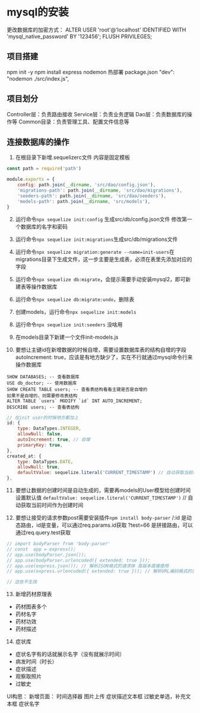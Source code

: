 # mysql的安装
更改数据库的加密方式：
ALTER USER 'root'@'localhost' IDENTIFIED WITH 'mysql_native_password' BY '123456';
FLUSH PRIVILEGES;

## 项目搭建
npm init -y
npm install express
nodemon 热部署
package.json
"dev": "nodemon ./src/index.js",

## 项目划分

Controller层：负责路由接收
Service层：负责业务逻辑
Dao层：负责数据库的操作等
Common目录：负责管理工具、配置文件信息等


## 连接数据库的操作

1. 在根目录下新增.sequelizerc文件
内容是固定模板
```js
const path = require('path')

module.exports = {
    config: path.join(__dirname, 'src/dao/config.json'),
    'migrations-path': path.join(__dirname, 'src/dao/migrations'),
    'seeders-path': path.join(__dirname, 'src/dao/seeders'),
    'models-path': path.join(__dirname, 'src/models'),
}
```

2. 运行命令`npx sequelize init:config` 生成src/db/config.json文件
修改第一个数据库的名字和密码

3. 运行命令`npx sequelize init:migrations`生成src/db/migrations文件

4. 运行命令`npx sequelize migration:generate --name=init-users`在migrations目录下生成文件，这一步主要是生成表，必须在表里先添加对应的字段

5. 运行命令`npx sequelize db:migrate`，会提示需要手动安装mysql2，即可新建表等操作数据库

6. 运行命令`npx sequelize db:migrate:undo`，删除表

7. 创建models，运行命令`npx sequelize init:models`

8. 运行命令`npx sequelize init:seeders` 没啥用

9. 在models目录下新建一个文件init-models.js

10. 要想让主键id在新增数据的时候自增，需要设置数据库表的结构自增的字段autoIncrement: true，应该是有地方缺少了，实在不行就通过mysql命令行来操作数据库

```mysql
SHOW DATABASES; -- 查看数据库
USE db_doctor; -- 使用数据库
SHOW CREATE TABLE users; -- 查看表结构看看主键是否是自增的
如果不是自增的，则需要修改表结构
ALTER TABLE `users` MODIFY `id` INT AUTO_INCREMENT;
DESCRIBE users; -- 查看表结构
```
```js
// 在init user的时候地方都加上
id: {
    type: DataTypes.INTEGER,
    allowNull: false,
    autoIncrement: true, // 自增
    primaryKey: true,
},
created_at: {
    type: DataTypes.DATE,
    allowNull: true,
    defaultValue: sequelize.literal('CURRENT_TIMESTAMP') // 自动获取当前时间作为创建时间
},
```

11. 要想让数据的创建时间是自动生成的，需要再models的User模型给创建时间设置默认值
`defaultValue: sequelize.literal('CURRENT_TIMESTAMP')` // 自动获取当前时间作为创建时间

12. 要想让接受的请求参数post需要安装插件`npm install body-parser`
/:id 是动态路由，id是变量，可以通过req.params.id获取
?test=66 是拼接路由，可以通过req.query.test获取
```js
// import bodyParser from 'body-parser'
// const  app = express();
// app.use(bodyParser.json());
// app.use(bodyParser.urlencoded({ extended: true }));
// app.use(express.json()); // 解析JSON格式的请求体 高版本直接使用
// app.use(express.urlencoded({ extended: true })); // 解析URL编码格式的请求体

// 这些不生效

```

13. 新增药材原理表
+ 药材图表多个
+ 药材名字
+ 药材功效
+ 药材描述

14. 症状库
+ 症状名字有的话就展示名字（没有就展示时间）
+ 病发时间（时长）
+ 症状描述
+ 观察取照片
+ 过敏史

UI构思：
新增页面：
时间选择器
图片上传
症状描述文本框
过敏史单选，补充文本框
症状名字
